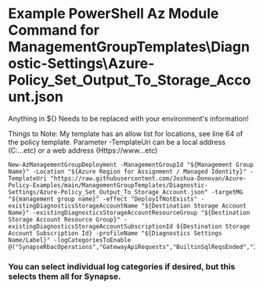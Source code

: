 # Example PowerShell Az Module Command for ManagementGroupTemplates\Diagnostic-Settings\Azure-Policy_Set_Output_To_Storage_Account.json
Anything in ${} Needs to be replaced with your environment's information!

Things to Note:
My template has an allow list for locations, see line 64 of the policy template.
Parameter -TemplateUri can be a local address (C:\...etc) or a web address (Https://www...etc)

```
New-AzManagementGroupDeployment -ManagementGroupId "${Management Group Name}" -Location "${Azure Region for Assignment / Managed Identity}" -TemplateUri "https://raw.githubusercontent.com/Joshua-Donovan/Azure-Policy-Examples/main/ManagementGroupTemplates/Diagnostic-Settings/Azure-Policy_Set_Output_To_Storage_Account.json" -targetMG "${management group name}" -effect "DeployIfNotExists" -existingDiagnosticsStorageAccountName "${Destination Storage Account Name}" -existingDiagnosticsStorageAccountResourceGroup "${Destination Storage Account Resource Group}" -existingDiagnosticsStorageAccountSubscriptionId ${Destination Storage Account Subscription Id} -profileName "${Diagnostics Settings Name/Label}" -logCategoriesToEnable @("SynapseRbacOperations","GatewayApiRequests","BuiltinSqlReqsEnded","IntegrationPipelineRuns","IntegrationActivityRuns","IntegrationTriggerRuns")
```
### You can select individual log categories if desired, but this selects them all for Synapse. 